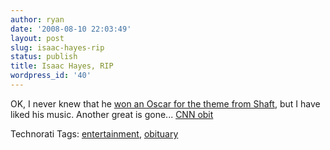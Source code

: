 ```yaml
---
author: ryan
date: '2008-08-10 22:03:49'
layout: post
slug: isaac-hayes-rip
status: publish
title: Isaac Hayes, RIP
wordpress_id: '40'
---
```


OK, I never knew that he [won an Oscar for the theme from
Shaft](http://www.imdb.com/title/tt0067741/awards), but I have liked his
music. Another great is gone... [CNN
obit](http://www.cnn.com/2008/SHOWBIZ/Music/08/10/hayes.obit/index.html)

Technorati Tags:
[entertainment](http://www.technorati.com/tag/entertainment),
[obituary](http://www.technorati.com/tag/obituary)
